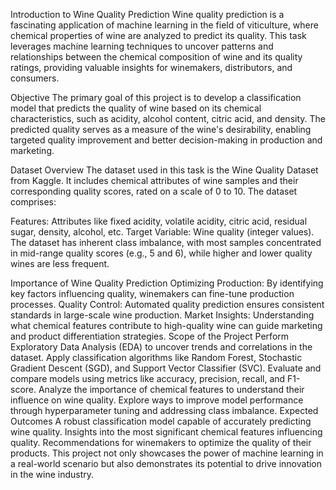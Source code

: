 Introduction to Wine Quality Prediction
Wine quality prediction is a fascinating application of machine learning in the field of viticulture, where chemical properties of wine are analyzed to predict its quality. This task leverages machine learning techniques to uncover patterns and relationships between the chemical composition of wine and its quality ratings, providing valuable insights for winemakers, distributors, and consumers.

Objective
The primary goal of this project is to develop a classification model that predicts the quality of wine based on its chemical characteristics, such as acidity, alcohol content, citric acid, and density. The predicted quality serves as a measure of the wine's desirability, enabling targeted quality improvement and better decision-making in production and marketing.

Dataset Overview
The dataset used in this task is the Wine Quality Dataset from Kaggle. It includes chemical attributes of wine samples and their corresponding quality scores, rated on a scale of 0 to 10. The dataset comprises:

Features: Attributes like fixed acidity, volatile acidity, citric acid, residual sugar, density, alcohol, etc.
Target Variable: Wine quality (integer values).
The dataset has inherent class imbalance, with most samples concentrated in mid-range quality scores (e.g., 5 and 6), while higher and lower quality wines are less frequent.

Importance of Wine Quality Prediction
Optimizing Production: By identifying key factors influencing quality, winemakers can fine-tune production processes.
Quality Control: Automated quality prediction ensures consistent standards in large-scale wine production.
Market Insights: Understanding what chemical features contribute to high-quality wine can guide marketing and product differentiation strategies.
Scope of the Project
Perform Exploratory Data Analysis (EDA) to uncover trends and correlations in the dataset.
Apply classification algorithms like Random Forest, Stochastic Gradient Descent (SGD), and Support Vector Classifier (SVC).
Evaluate and compare models using metrics like accuracy, precision, recall, and F1-score.
Analyze the importance of chemical features to understand their influence on wine quality.
Explore ways to improve model performance through hyperparameter tuning and addressing class imbalance.
Expected Outcomes
A robust classification model capable of accurately predicting wine quality.
Insights into the most significant chemical features influencing quality.
Recommendations for winemakers to optimize the quality of their products.
This project not only showcases the power of machine learning in a real-world scenario but also demonstrates its potential to drive innovation in the wine industry.
